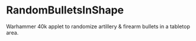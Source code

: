 # RandomBulletsInShape
Warhammer 40k applet to randomize artillery &amp; firearm bullets in a tabletop area.
